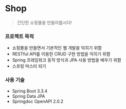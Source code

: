 # Shop

> 간단한 쇼핑몰을 만들어봅시다!

### 프로젝트 목적
- 쇼핑몰을 만들면서 기본적인 웹 개발을 익히기 위함
- RESTful API를 이용한 CRUD 구현 방법을 익히기 위함
- Spring 프레임워크 동작 방식과 JPA 사용 방법을 배우기 위함
- 스프링 마스터 되기

### 사용 기술
- Spring Boot 3.3.4
- Spring Data JPA
- Springdoc OpenAPI  2.0.2
